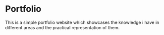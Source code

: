 # Portfolio

This is a simple portfolio website which showcases the knowledge i have in different areas and the practical representation of them.
